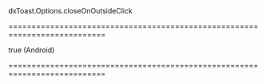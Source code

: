 <!--id-->dxToast.Options.closeOnOutsideClick<!--/id-->
===========================================================================
<!--default-->true (Android)<!--/default-->
===========================================================================

